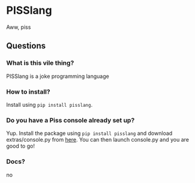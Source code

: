 # PISSlang
Aww, piss
## Questions
### What is this vile thing?
PISSlang is a joke programming language
### How to install?
Install using `pip install pisslang`.
### Do you have a Piss console already set up?
Yup. Install the package using `pip install pisslang` and download extras/console.py from [here](https://github.com/justamirror/PISSlang/blob/master/extras/console.py). You can then launch console.py and you are good to go!
### Docs?
no